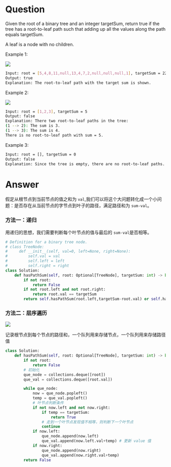 # Question
Given the root of a binary tree and an integer targetSum, return true if the tree has a root-to-leaf path such that adding up all the values along the path equals targetSum.

A leaf is a node with no children.

Example 1:

![](https://assets.leetcode.com/uploads/2021/01/18/pathsum1.jpg)
```bash
Input: root = [5,4,8,11,null,13,4,7,2,null,null,null,1], targetSum = 22
Output: true
Explanation: The root-to-leaf path with the target sum is shown.
```
Example 2:

![](https://assets.leetcode.com/uploads/2021/01/18/pathsum2.jpg)
```bash
Input: root = [1,2,3], targetSum = 5
Output: false
Explanation: There two root-to-leaf paths in the tree:
(1 --> 2): The sum is 3.
(1 --> 3): The sum is 4.
There is no root-to-leaf path with sum = 5.
```

Example 3:

```bash
Input: root = [], targetSum = 0
Output: false
Explanation: Since the tree is empty, there are no root-to-leaf paths.
```

# Answer
假定从根节点到当前节点的值之和为 `val`,我们可以将这个大问题转化成一个小问题：是否存在从当前节点的字节点到叶子的路径，满足路径和为 `sum-val`。
### 方法一：递归
用递归的思想，我们需要判断每个叶节点的值与最后的 `sum-val`是否相等。
```python
# Definition for a binary tree node.
# class TreeNode:
#     def __init__(self, val=0, left=None, right=None):
#         self.val = val
#         self.left = left
#         self.right = right
class Solution:
    def hasPathSum(self, root: Optional[TreeNode], targetSum: int) -> bool:
        if not root:
            return False
        if not root.left and not root.right:
            return root.val == targetSum
        return self.hasPathSum(root.left,targetSum-root.val) or self.hasPathSum(root.right,targetSum-root.val)
```

### 方法二：层序遍历
![](https://assets.leetcode-cn.com/solution-static/112/5.png)

记录根节点到每个节点的路径和，一个队列用来存储节点，一个队列用来存储路径值
```python
class Solution:
    def hasPathSum(self, root: Optional[TreeNode], targetSum: int) -> bool:
        if not root:
            return False
        # 初始化
        que_node = collections.deque([root])
        que_val = collections.deque([root.val])

        while que_node:
            now = que_node.popleft()
            temp = que_val.popleft()
            # 叶节点判断条件
            if not now.left and not now.right:
                if temp == targetSum:
                    return True
                # 走到一个叶节点发现值不相等，则判断下一个叶节点
                continue
            if now.left:
                que_node.append(now.left) 
                que_val.append(now.left.val+temp) # 更新 value 值
            if now.right:
                que_node.append(now.right)
                que_val.append(now.right.val+temp)
        return False
```
